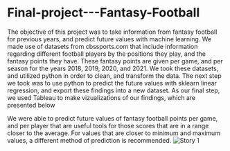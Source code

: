 # Final-project---Fantasy-Football

The objective of this project was to take information from fantasy football for previous years, and predict future values with machine learning. We made use of datasets from cbssports.com that include information regarding different football players by the positions they play, and the fantasy points they have. These fantasy points are given per game, and per season for the years 2018, 2019, 2020, and 2021. We took these datasets, and utilized python in order to clean, and transform the data. The next step we took was to use python to predict the future values with sklearn linear regression, and export these findings into a new dataset. As our final step, we used Tableau to make vizualizations of our findings, which are presented below

We were able to predict future values of fantasy football points per game, and per player that are useful tools for those scores that are in a range closer to the average. For values that are closer to minimum and maximum values, a different method of prediction is recommended.
![Story 1](https://user-images.githubusercontent.com/79889633/135738091-c4bee524-d086-4ceb-9b42-6561f00a13ec.png)
